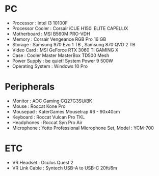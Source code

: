 # PC
- Processor : Intel I3 10100F
- Processor Cooler : Corsair iCUE H150i ELITE CAPELLIX
- Motherboard : MSI B560M PRO-VDH
- Memory : Corsair Vengeance RGB Pro 16 GB
- Storage : Samsung 970 Evo 1 TB , Samsung 870 QVO 2 TB
- Video Card : MSI GeForce RTX 3060 Ti GAMING X
- Case : Cooler Master MasterBox TD500 Mesh
- Power Supply : be quiet! System Power 9 500W
- Operating System : Windows 10 Pro

# Peripherals
- Monitor : AOC Gaming CQ27G3SU/BK
- Mouse : Roccat Kone Pro
- Mousepad : KaterGames Mousetrap #6 - 90x40cm
- Keyboard : Roccat Vulcan Pro TKL
- Headphones : Roccat Syn Pro Air
- Microphone : Yotto Professional Microphone Set, Model : YCM-700

# ETC
- VR Headset : Oculus Quest 2
- VR Link Cable : Syntech USB-A to USB-C 20ft/6m
